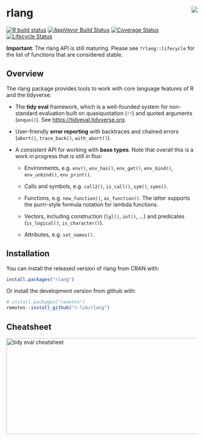 rlang <img src="man/figures/rlang.png" align="right" />
=======================================================

<!-- badges: start -->
[![R build status](https://github.com/r-lib/rlang/workflows/R-CMD-check/badge.svg)](https://github.com/r-lib/rlang)
[![AppVeyor Build Status](https://ci.appveyor.com/api/projects/status/github/r-lib/rlang?branch=master&svg=true)](https://ci.appveyor.com/project/lionel-/rlang)
[![Coverage Status](https://codecov.io/gh/r-lib/rlang/branch/master/graph/badge.svg)](https://codecov.io/github/r-lib/rlang?branch=master)
[![Lifecycle Status](https://img.shields.io/badge/lifecycle-maturing-blue.svg)](https://www.tidyverse.org/lifecycle/)
<!-- badges: end -->

**Important**: The rlang API is still maturing. Please see
`?rlang::lifecycle` for the list of functions that are considered
stable.


## Overview

The rlang package provides tools to work with core language features
of R and the tidyverse:

*   The __tidy eval__ framework, which is a well-founded system for
    non-standard evaluation built on quasiquotation (`!!`) and
    quoted arguments (`enquo()`). See <https://tidyeval.tidyverse.org>.

*   User-friendly __error reporting__ with backtraces and chained errors
    (`abort()`, `trace_back()`, `with_abort()`).

*   A consistent API for working with __base types__. Note that overall
    this is a work in progress that is still in flux:

    * Environments, e.g. `env()`, `env_has()`, `env_get()`,
      `env_bind()`, `env_unbind()`, `env_print()`.

    * Calls and symbols, e.g. `call2()`, `is_call()`, `sym()`, `syms()`.

    * Functions, e.g. `new_function()`, `as_function()`. The latter
      supports the purrr-style formula notation for lambda functions.

    * Vectors, including construction (`lgl()`, `int()`, ...) and
      predicates (`is_logical()`, `is_character()`).

    * Attributes, e.g. `set_names()`.


## Installation

You can install the released version of rlang from CRAN with:

```r
install.packages("rlang")
```

Or install the development version from github with:

```r
# install.packages("remotes")
remotes::install_github("r-lib/rlang")
```

## Cheatsheet

<a href="https://github.com/rstudio/cheatsheets/blob/master/tidyeval.pdf"><img src="https://raw.githubusercontent.com/rstudio/cheatsheets/master/pngs/thumbnails/tidy-eval-thumbs.png" alt = "tidy eval cheatsheet" width="630" height="252"/></a>  

